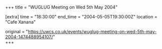 +++
title = "WUGLUG Meeting on Wed 5th May 2004"

[extra]
time = "18:30:00"
end_time = "2004-05-05T19:30:00Z"
location = "Cafe Xanana"

original = "https://uwcs.co.uk/events/wuglug-meeting-on-wed-5th-may-2004-1474488954107/"    
+++



